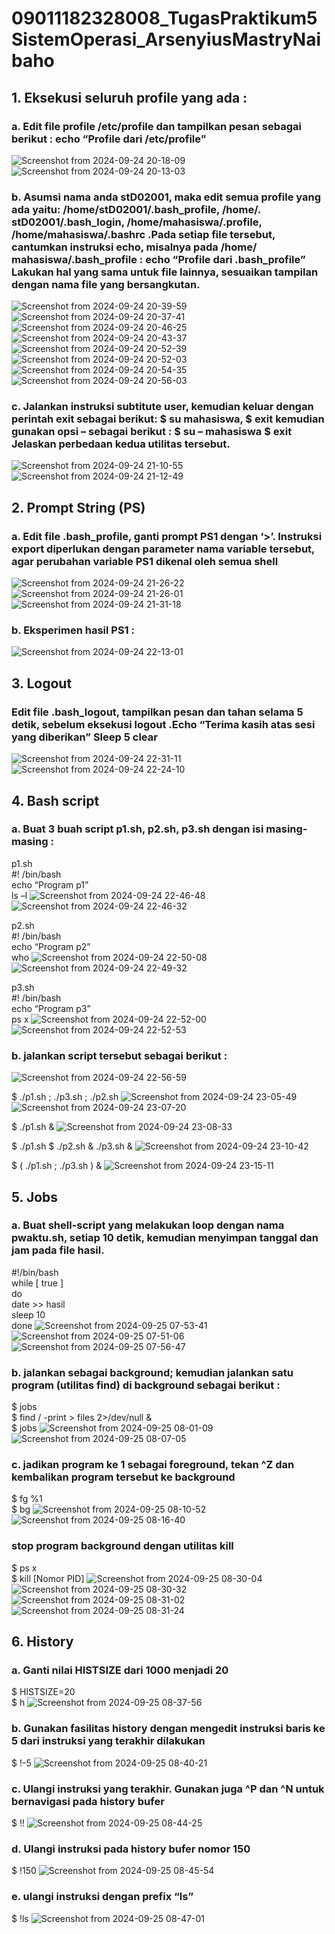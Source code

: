 # 09011182328008_TugasPraktikum5SistemOperasi_ArsenyiusMastryNaibaho

## 1. Eksekusi seluruh profile yang ada :
### a. Edit file profile /etc/profile dan tampilkan pesan sebagai berikut : echo “Profile dari /etc/profile”
![Screenshot from 2024-09-24 20-18-09](https://github.com/user-attachments/assets/12e2b445-3a21-438a-88be-754565d9fd0e)
![Screenshot from 2024-09-24 20-13-03](https://github.com/user-attachments/assets/5b7409c5-6744-4807-8380-f922b2f75687)


### b. Asumsi nama anda stD02001, maka edit semua profile yang ada yaitu: /home/stD02001/.bash_profile, /home/. stD02001/.bash_login, /home/mahasiswa/.profile, /home/mahasiswa/.bashrc .Pada setiap file tersebut, cantumkan instruksi echo, misalnya pada /home/ mahasiswa/.bash_profile : echo “Profile dari .bash_profile” Lakukan hal yang sama untuk file lainnya, sesuaikan tampilan dengan nama file yang bersangkutan.
![Screenshot from 2024-09-24 20-39-59](https://github.com/user-attachments/assets/e0c7223d-9cfb-4061-9d28-c2d90dd24366)
![Screenshot from 2024-09-24 20-37-41](https://github.com/user-attachments/assets/305ec04b-9d39-4325-b43b-7b9b40018095)
![Screenshot from 2024-09-24 20-46-25](https://github.com/user-attachments/assets/f860a5f8-3793-46bf-8f06-019262d9aebe)
![Screenshot from 2024-09-24 20-43-37](https://github.com/user-attachments/assets/f3e8633c-633a-4621-9d5a-80b2e99e8538)
![Screenshot from 2024-09-24 20-52-39](https://github.com/user-attachments/assets/50c8f724-8766-491a-8c59-8859840e4c14)
![Screenshot from 2024-09-24 20-52-03](https://github.com/user-attachments/assets/673a4f2c-3e11-477e-8c0f-3bdcb83c061d)
![Screenshot from 2024-09-24 20-54-35](https://github.com/user-attachments/assets/ce6078d9-9168-4d6f-985c-8ff0a3ad6114)
![Screenshot from 2024-09-24 20-56-03](https://github.com/user-attachments/assets/ea3957ed-a40b-453e-b21f-9abaf6094082)

### c. Jalankan instruksi subtitute user, kemudian keluar dengan perintah exit sebagai berikut: $ su mahasiswa, $ exit kemudian gunakan opsi – sebagai berikut : $ su – mahasiswa $ exit Jelaskan perbedaan kedua utilitas tersebut.
![Screenshot from 2024-09-24 21-10-55](https://github.com/user-attachments/assets/3f1d96e3-510d-4ed4-8bf6-8dea803c1506)
![Screenshot from 2024-09-24 21-12-49](https://github.com/user-attachments/assets/ee1c676f-e066-4080-8893-d65f1e7b2488)

## 2. Prompt String (PS)
### a. Edit file .bash_profile, ganti prompt PS1 dengan ‘>’. Instruksi export diperlukan dengan parameter nama variable tersebut, agar perubahan variable PS1 dikenal oleh semua shell
![Screenshot from 2024-09-24 21-26-22](https://github.com/user-attachments/assets/b010f9e8-eeb5-48d6-b558-78a38e7ceae1)
![Screenshot from 2024-09-24 21-26-01](https://github.com/user-attachments/assets/98d3809e-9f99-4477-baa5-660ffcce9748)
![Screenshot from 2024-09-24 21-31-18](https://github.com/user-attachments/assets/cd1b3304-bd03-45ef-b220-31143f1a52a6)

### b. Eksperimen hasil PS1 :
![Screenshot from 2024-09-24 22-13-01](https://github.com/user-attachments/assets/6ae1682d-18a2-4bd0-85a1-7956cbecb3ae)

## 3. Logout
### Edit file .bash_logout, tampilkan pesan dan tahan selama 5 detik, sebelum eksekusi logout .Echo “Terima kasih atas sesi yang diberikan”  Sleep 5  clear
![Screenshot from 2024-09-24 22-31-11](https://github.com/user-attachments/assets/01bce0a0-c59c-4822-bc9c-a0471f9d3c43)
![Screenshot from 2024-09-24 22-24-10](https://github.com/user-attachments/assets/c6cb2746-6a46-4b23-9e35-2e7224957336)

## 4. Bash script
### a. Buat 3 buah script p1.sh, p2.sh, p3.sh dengan isi masing-masing : 
p1.sh  
#! /bin/bash  
echo “Program p1”  
ls –l
![Screenshot from 2024-09-24 22-46-48](https://github.com/user-attachments/assets/a361e249-a70b-44a4-bcde-f337cddb36f2)
![Screenshot from 2024-09-24 22-46-32](https://github.com/user-attachments/assets/c73227a8-172b-426f-b7d3-9b1ca4f86809)

p2.sh  
#! /bin/bash  
echo “Program p2”  
who
![Screenshot from 2024-09-24 22-50-08](https://github.com/user-attachments/assets/1428eca4-fea2-4f3b-81e7-3881730957bd)
![Screenshot from 2024-09-24 22-49-32](https://github.com/user-attachments/assets/919b3ff8-b327-4962-a299-c7d50930e8c2)

p3.sh  
#! /bin/bash  
echo “Program p3”  
ps x
![Screenshot from 2024-09-24 22-52-00](https://github.com/user-attachments/assets/596ca918-9785-4a97-9a56-220856ab8b26)
![Screenshot from 2024-09-24 22-52-53](https://github.com/user-attachments/assets/bee47bf7-4ddf-47fa-b249-e75abdcd5889)

### b. jalankan script tersebut sebagai berikut :
![Screenshot from 2024-09-24 22-56-59](https://github.com/user-attachments/assets/7a6a0e6f-0ed6-4833-b02c-f713554a4743)

$ ./p1.sh ; ./p3.sh ; ./p2.sh
![Screenshot from 2024-09-24 23-05-49](https://github.com/user-attachments/assets/df3b8864-987e-4fe1-9907-52b4fe98db01)
![Screenshot from 2024-09-24 23-07-20](https://github.com/user-attachments/assets/994b80a2-57ce-4c21-b635-29a2d9911ed2)

$ ./p1.sh &
![Screenshot from 2024-09-24 23-08-33](https://github.com/user-attachments/assets/3784662e-2b51-4c5e-87e3-8b8af8e78929)

$ ./p1.sh $ ./p2.sh & ./p3.sh &
![Screenshot from 2024-09-24 23-10-42](https://github.com/user-attachments/assets/2c10ad17-d102-42e0-81de-d2a889593583)

$ ( ./p1.sh ; ./p3.sh ) &
![Screenshot from 2024-09-24 23-15-11](https://github.com/user-attachments/assets/0e47b0a0-afcc-4e78-96f8-cd72b5abe326)

## 5. Jobs
### a. Buat shell-script yang melakukan loop dengan nama pwaktu.sh, setiap 10 detik, kemudian menyimpan tanggal dan jam pada file hasil.
#!/bin/bash  
while [ true ]  
do  
date >> hasil  
sleep 10  
done
![Screenshot from 2024-09-25 07-53-41](https://github.com/user-attachments/assets/e67bc67d-6ae4-45b7-89db-877bbb891108)
![Screenshot from 2024-09-25 07-51-06](https://github.com/user-attachments/assets/684a7d9d-7e06-42c8-b4e4-042077e19066)
![Screenshot from 2024-09-25 07-56-47](https://github.com/user-attachments/assets/12e20bc8-c2dc-4f0e-835e-7e0d48701784)

### b. jalankan sebagai background; kemudian jalankan satu program (utilitas find) di background sebagai berikut :
$ jobs  
$ find / -print > files 2>/dev/null &  
$ jobs
![Screenshot from 2024-09-25 08-01-09](https://github.com/user-attachments/assets/b49812ad-6e8f-4d94-8802-67107db72ccc)
![Screenshot from 2024-09-25 08-07-05](https://github.com/user-attachments/assets/0fd641d7-5302-46ce-abb4-2f1bd4e2fa7d)

### c. jadikan program ke 1 sebagai foreground, tekan ^Z dan kembalikan program tersebut ke background
$ fg %1  
$ bg
![Screenshot from 2024-09-25 08-10-52](https://github.com/user-attachments/assets/5eb7a9b5-8da6-41a0-9f08-668d56828d71)
![Screenshot from 2024-09-25 08-16-40](https://github.com/user-attachments/assets/d8a0e60a-4c7b-41a1-80af-942762ccb908)

### stop program background dengan utilitas kill
$ ps x  
$ kill [Nomor PID]
![Screenshot from 2024-09-25 08-30-04](https://github.com/user-attachments/assets/c965ca64-a9e2-4faa-92e3-0a783c90de6f)
![Screenshot from 2024-09-25 08-30-32](https://github.com/user-attachments/assets/617a2622-adc4-4311-a32f-a6339d32bde0)
![Screenshot from 2024-09-25 08-31-02](https://github.com/user-attachments/assets/1e6f9ac5-f80d-4d58-b11b-4bce357e4440)
![Screenshot from 2024-09-25 08-31-24](https://github.com/user-attachments/assets/0199807d-44dc-4ca8-bd8e-c1e01dd708df)


## 6. History
### a. Ganti nilai HISTSIZE dari 1000 menjadi 20
$ HISTSIZE=20  
$ h
![Screenshot from 2024-09-25 08-37-56](https://github.com/user-attachments/assets/09d66ab0-d7c0-45d6-b2bc-901dfa5cb026)

### b. Gunakan fasilitas history dengan mengedit instruksi baris ke 5 dari instruksi yang terakhir dilakukan
$ !-5
![Screenshot from 2024-09-25 08-40-21](https://github.com/user-attachments/assets/62e9a59a-9c80-4988-91a5-3ab3e4a79e62)

### c. Ulangi instruksi yang terakhir. Gunakan juga ^P dan ^N untuk bernavigasi pada history bufer
$ !!
![Screenshot from 2024-09-25 08-44-25](https://github.com/user-attachments/assets/93208fc1-e3ea-4034-a5f3-6156ef00997a)

### d. Ulangi instruksi pada history bufer nomor 150
$ !150
![Screenshot from 2024-09-25 08-45-54](https://github.com/user-attachments/assets/50801963-8571-4dc4-b74b-f165e2ca4b93)

### e. ulangi instruksi dengan prefix “ls”
$ !ls
![Screenshot from 2024-09-25 08-47-01](https://github.com/user-attachments/assets/bc658028-addf-4d55-810a-a9dba62c6bc8)
